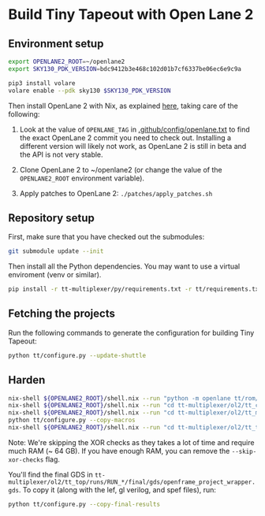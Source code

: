 # Build Tiny Tapeout with Open Lane 2

## Environment setup

```bash
export OPENLANE2_ROOT=~/openlane2
export SKY130_PDK_VERSION=bdc9412b3e468c102d01b7cf6337be06ec6e9c9a

pip3 install volare
volare enable --pdk sky130 $SKY130_PDK_VERSION
```

Then install OpenLane 2 with Nix, as explained [here](https://openlane2.readthedocs.io/en/latest/getting_started/nix_installation/index.html), taking care of the following:

1. Look at the value of `OPENLANE_TAG` in [.github/config/openlane.txt](.github/config/openlane.txt) to find the exact OpenLane 2 commit you need to check out. Installing a different version will likely not work, as OpenLane 2 is still in beta and the API is not very stable.

2. Clone OpenLane 2 to ~/openlane2 (or change the value of the `OPENLANE2_ROOT` environment variable).

3. Apply patches to OpenLane 2: `./patches/apply_patches.sh`

## Repository setup

First, make sure that you have checked out the submodules:

```bash
git submodule update --init
```

Then install all the Python dependencies. You may want to use a virtual enviroment (venv or similar).

```bash
pip install -r tt-multiplexer/py/requirements.txt -r tt/requirements.txt
```

## Fetching the projects

Run the following commands to generate the configuration for building Tiny Tapeout:

```bash
python tt/configure.py --update-shuttle
```

## Harden

```bash
nix-shell ${OPENLANE2_ROOT}/shell.nix --run "python -m openlane tt/rom/config.json"
nix-shell ${OPENLANE2_ROOT}/shell.nix --run "cd tt-multiplexer/ol2/tt_ctrl && python build.py"
nix-shell ${OPENLANE2_ROOT}/shell.nix --run "cd tt-multiplexer/ol2/tt_mux && python build.py"
python tt/configure.py --copy-macros
nix-shell ${OPENLANE2_ROOT}/shell.nix --run "cd tt-multiplexer/ol2/tt_top && python build.py --skip-xor-checks"
```

Note: We're skipping the XOR checks as they takes a lot of time and require much RAM (~ 64 GB). If you have enough RAM, you can remove the `--skip-xor-checks` flag.

You'll find the final GDS in `tt-multiplexer/ol2/tt_top/runs/RUN_*/final/gds/openframe_project_wrapper.gds`. To copy it (along with the lef, gl verilog, and spef files), run:

```bash
python tt/configure.py --copy-final-results
```
